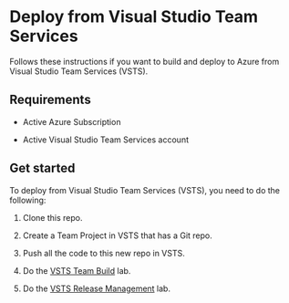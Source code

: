 # Deploy from Visual Studio Team Services
Follows these instructions if you want to build and deploy to Azure from Visual Studio Team Services (VSTS).

## Requirements
-   Active Azure Subscription

-   Active Visual Studio Team Services account

## Get started
To deploy from Visual Studio Team Services (VSTS), you need to do the following:

1.  Clone this repo.

1.  Create a Team Project in VSTS that has a Git repo.

1.  Push all the code to this new repo in VSTS.

1.	Do the [VSTS Team Build](Lab11-VSTS-TeamBuild.md) lab.

1.	Do the [VSTS Release Management](Lab12-VSTS-ReleaseManagement.md) lab.


